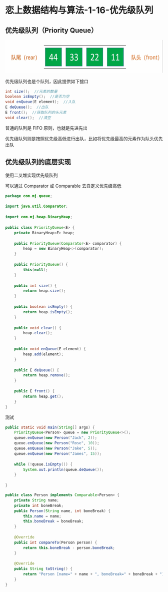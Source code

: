 # 恋上数据结构与算法-1-16-优先级队列


## 优先级队列（Priority Queue）

![优先级队列](/images/恋上算法与数据结构/1-16-优先级队列/20200924-优先级队列.png)  

优先级队列也是个队列，因此提供如下接口

```java
int size();  //元素的数量
boolean isEmpty();  //是否为空
void enQueue(E element);  //入队
E deQueue();  //出队
E front();  //获取队列的头元素
void clear();  //清空
```

普通的队列是 FIFO 原则，也就是先进先出

优先级队列则是按照优先级高低进行出队，比如将优先级最高的元素作为队头优先出队


## 优先级队列的底层实现

使用二叉堆实现优先级队列

可以通过 Comparator 或 Comparable 去自定义优先级高低

```java
package com.mj.queue;

import java.util.Comparator;

import com.mj.heap.BinaryHeap;

public class PriorityQueue<E> {
	private BinaryHeap<E> heap;
	
	public PriorityQueue(Comparator<E> comparator) {
		heap = new BinaryHeap<>(comparator);
	}
	
	public PriorityQueue() {
		this(null);
	}
	
	public int size() {
		return heap.size();
	}

	public boolean isEmpty() {
		return heap.isEmpty();
	}
	
	public void clear() {
		heap.clear();
	}

	public void enQueue(E element) {
		heap.add(element);
	}

	public E deQueue() {
		return heap.remove();
	}

	public E front() {
		return heap.get();
	}
}
```

测试

```java
public static void main(String[] args) {
	PriorityQueue<Person> queue = new PriorityQueue<>();
	queue.enQueue(new Person("Jack", 2));
	queue.enQueue(new Person("Rose", 10));
	queue.enQueue(new Person("Jake", 5));
	queue.enQueue(new Person("James", 15));
	
	while (!queue.isEmpty()) {
		System.out.println(queue.deQueue());
	}

}
```

```java
public class Person implements Comparable<Person> {
	private String name;
	private int boneBreak;
	public Person(String name, int boneBreak) {
		this.name = name;
		this.boneBreak = boneBreak;
	}
	
	@Override
	public int compareTo(Person person) {
		return this.boneBreak - person.boneBreak;
	}

	@Override
	public String toString() {
		return "Person [name=" + name + ", boneBreak=" + boneBreak + "]";
	}
}
```



